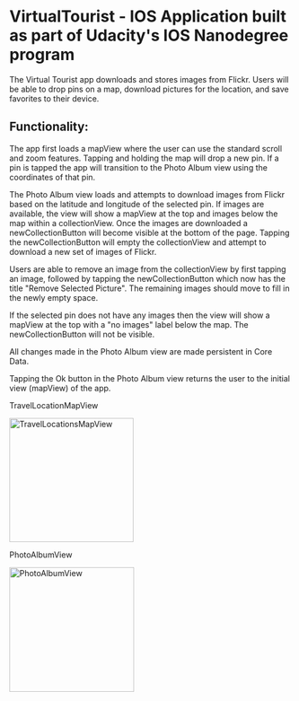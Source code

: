 # VirtualTourist - IOS Application built as part of Udacity's IOS Nanodegree program

The Virtual Tourist app downloads and stores images from Flickr. Users will be able to drop pins on a map, download pictures for the location, and save favorites to their device.

## Functionality:

The app first loads a mapView where the user can use the standard scroll and zoom features. Tapping and holding the map will drop a new pin. If a pin is tapped the app will transition to the Photo Album view using the coordinates of that pin.

The Photo Album view loads and attempts to download images from Flickr based on the latitude and longitude of the selected pin. If images are available, the view will show a mapView at the top and images below the map within a collectionView. Once the images are downloaded a newCollectionButton will become visible at the bottom of the page. Tapping the newCollectionButton will empty the collectionView and attempt to download a new set of images of Flickr.

Users are able to remove an image from the collectionView by first tapping an image, followed by tapping the newCollectionButton which now has the title "Remove Selected Picture". The remaining images should move to fill in the newly empty space.

If the selected pin does not have any images then the view will show a mapView at the top with a "no images" label below the map. The newCollectionButton will not be visible.

All changes made in the Photo Album view are made persistent in Core Data.

Tapping the Ok button in the Photo Album view returns the user to the initial view (mapView) of the app.

TravelLocationMapView 

<img width="221" alt="TravelLocationsMapView" src="https://user-images.githubusercontent.com/35928028/60674626-83591c80-9e48-11e9-8d52-0977c69c453e.png">

PhotoAlbumView 

<img width="222" alt="PhotoAlbumView" src="https://user-images.githubusercontent.com/35928028/60674895-2ad64f00-9e49-11e9-97fb-70c502a85b98.png">


